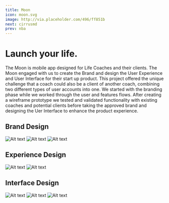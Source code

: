 ```yaml
---
title: Moon
icon: moon.svg
image: http://via.placeholder.com/496/ff851b
next: cirrusmd
prev: nba
---
```


# Launch your life.

The Moon is mobile app designed for Life Coaches and their clients. The Moon
engaged with us to create the Brand and design the User Experience and User
Interface for their start up product. This project offered the unique challenge
that a coach could also be a client of another coach, combining two different
types of user accounts into one. We started with the branding phase while we
worked through the user and features flows. After creating a wireframe prototype
we tested and validated functionality with existing coaches and potential
clients before taking the approved brand and designing the Uer Interface to
enhance the product experience.

## Brand Design
![Alt text](http://via.placeholder.com/1170x650)
![Alt text](http://via.placeholder.com/1170x650)
![Alt text](http://via.placeholder.com/1170x650)

## Experience Design
![Alt text](http://via.placeholder.com/1170x650)
![Alt text](http://via.placeholder.com/1170x650)

## Interface Design
![Alt text](http://via.placeholder.com/1170x650)
![Alt text](http://via.placeholder.com/1170x650)
![Alt text](http://via.placeholder.com/1170x650)

